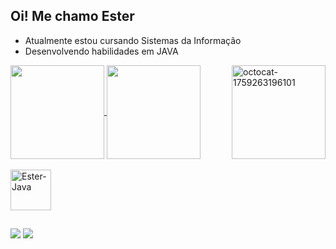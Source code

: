 ## Oi! Me chamo Ester 

- Atualmente estou cursando Sistemas da Informação
- Desenvolvendo habilidades em JAVA

<img position="top" align="right" width="150" height="150" alt="octocat-1759263196101" src="https://github.com/user-attachments/assets/66518fc3-c8df-477b-81aa-1c3f3558d203" />

<div>
           <a href="https://github.com/Estermrn/github-readme-stats">
             <img height=150em align="center" src="https://github-readme-stats.vercel.app/api?username=Estermrn&hide=issues&show_icons=true&theme=synthwave" />
           </a>
           <a href="https://github.com/Estermrn/convoychat">
             <img height=150em align="center" src="https://github-readme-stats.vercel.app/api/top-langs?username=Estermrn&layout=compact&theme=synthwave&langs_count=8&card_width=320" />
           </a>
</div> 

<div style="display: inline_block"><br>
           <img align="center" alt="Ester-Java" height="65" width="65" src="https://cdn.jsdelivr.net/gh/devicons/devicon@latest/icons/java/java-original-wordmark.svg">
</div>

##

<div>
           <a href="https://www.linkedin.com/in/estermariani" target="_blank"><img src="https://img.shields.io/badge/-LinkedIn-%230077B5?style=for-the-badge&logo=linkedin&logoColor=white" target="_blank"></a> 
             <a href = "mailto:darosaester97@gmail.com"><img src="https://img.shields.io/badge/-Gmail-%23333?style=for-the-badge&logo=gmail&logoColor=red" target="_blank"></a>
</div>


          
              
          

